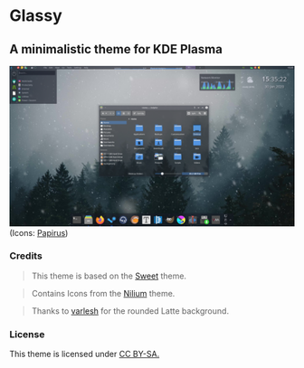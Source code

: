 # Glassy
## A minimalistic theme for KDE Plasma 

![Glassy preview](preview/preview.png)
  (Icons: [Papirus](https://github.com/PapirusDevelopmentTeam/papirus-icon-theme))

### Credits
> This theme is based on the [Sweet](https://store.kde.org/p/1294174) theme.

> Contains Icons from the [Nilium](https://www.pling.com/p/1226329/) theme.

> Thanks to [varlesh](https://github.com/varlesh/rounded) for the rounded Latte background.

### License
This theme is licensed under [CC BY-SA.](https://creativecommons.org/licenses/by-sa/4.0/)
